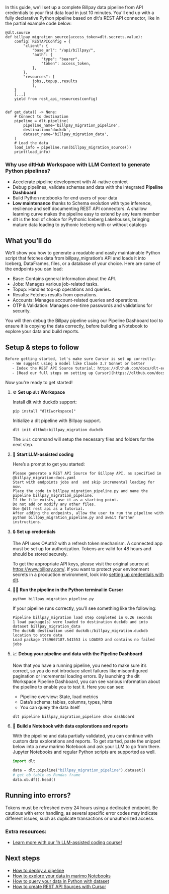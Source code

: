In this guide, we'll set up a complete Billpay data pipeline from API credentials to your first data load in just 10 minutes. You'll end up with a fully declarative Python pipeline based on dlt's REST API connector, like in the partial example code below:

```python-outcome
@dlt.source
def billpay_migration_source(access_token=dlt.secrets.value):
    config: RESTAPIConfig = {
        "client": {
            "base_url": "/api/billpay/",
            "auth": {
                "type": "bearer",
                "token": access_token,
            },
        },
        "resources": [
            jobs,,topup,,results
            ],
    }
    [...]
    yield from rest_api_resources(config)


def get_data() -> None:
    # Connect to destination
    pipeline = dlt.pipeline(
        pipeline_name='billpay_migration_pipeline',
        destination='duckdb',
        dataset_name='billpay_migration_data', 
    )
    # Load the data
    load_info = pipeline.run(billpay_migration_source())
    print(load_info) 
```

### Why use dltHub Workspace with LLM Context to generate Python pipelines?

- Accelerate pipeline development with AI-native context
- Debug pipelines, validate schemas and data with the integrated **Pipeline Dashboard**
- Build Python notebooks for end users of your data
- **Low maintenance** thanks to Schema evolution with type inference, resilience and self documenting REST API connectors. A shallow learning curve makes the pipeline easy to extend by any team member
- dlt is the tool of choice for Pythonic Iceberg Lakehouses, bringing mature data loading to pythonic Iceberg with or without catalogs

## What you’ll do

We’ll show you how to generate a readable and easily maintainable Python script that fetches data from billpay_migration’s API and loads it into Iceberg, DataFrames, files, or a database of your choice. Here are some of the endpoints you can load:

- Base: Contains general information about the API.
- Jobs: Manages various job-related tasks.
- Topup: Handles top-up operations and queries.
- Results: Fetches results from operations.
- Accounts: Manages account-related queries and operations.
- OTP & Validation: Manages one-time passwords and validations for security.

You will then debug the Billpay pipeline using our Pipeline Dashboard tool to ensure it is copying the data correctly, before building a Notebook to explore your data and build reports.

## Setup & steps to follow

```default
Before getting started, let's make sure Cursor is set up correctly:
   - We suggest using a model like Claude 3.7 Sonnet or better
   - Index the REST API Source tutorial: https://dlthub.com/docs/dlt-ecosystem/verified-sources/rest_api/ and add it to context as **@dlt rest api**
   - [Read our full steps on setting up Cursor](https://dlthub.com/docs/dlt-ecosystem/llm-tooling/cursor-restapi#23-configuring-cursor-with-documentation)
```

Now you're ready to get started!

1. ⚙️ **Set up `dlt` Workspace**
    
    Install dlt with duckdb support:
    ```shell
    pip install "dlt[workspace]"
    ```

    Initialize a dlt pipeline with Billpay support.
    ```shell
    dlt init dlthub:billpay_migration duckdb
    ```

    The `init` command will setup the necessary files and folders for the next step.
    
2. 🤠 **Start LLM-assisted coding**
    
    Here’s a prompt to get you started:
    
    ```prompt
    Please generate a REST API Source for Billpay API, as specified in @billpay_migration-docs.yaml 
    Start with endpoints jobs and  and skip incremental loading for now. 
    Place the code in billpay_migration_pipeline.py and name the pipeline billpay_migration_pipeline. 
    If the file exists, use it as a starting point. 
    Do not add or modify any other files. 
    Use @dlt rest api as a tutorial. 
    After adding the endpoints, allow the user to run the pipeline with python billpay_migration_pipeline.py and await further instructions.
    ```

    
3. 🔒 **Set up credentials** 
    
    The API uses OAuth2 with a refresh token mechanism. A connected app must be set up for authorization. Tokens are valid for 48 hours and should be stored securely.
    
    To get the appropriate API keys, please visit the original source at https://www.billpay.com/.
    If you want to protect your environment secrets in a production environment, look into [setting up credentials with dlt](https://dlthub.com/docs/walkthroughs/add_credentials).
    
4. 🏃‍♀️ **Run the pipeline in the Python terminal in Cursor**
    
    ```shell
    python billpay_migration_pipeline.py
    ```
    
    If your pipeline runs correctly, you’ll see something like the following:
    
    ```shell
    Pipeline billpay_migration load step completed in 0.26 seconds
    1 load package(s) were loaded to destination duckdb and into dataset billpay_migration_data
    The duckdb destination used duckdb:/billpay_migration.duckdb location to store data
    Load package 1749667187.541553 is LOADED and contains no failed jobs
    ```
    
5. 📈 **Debug your pipeline and data with the Pipeline Dashboard**

    Now that you have a running pipeline, you need to make sure it’s correct, so you do not introduce silent failures like misconfigured pagination or incremental loading errors. By launching the dlt Workspace Pipeline Dashboard, you can see various information about the pipeline to enable you to test it. Here you can see:
    - Pipeline overview: State, load metrics
    - Data’s schema: tables, columns, types, hints
    - You can query the data itself
    
    ```shell
    dlt pipeline billpay_migration_pipeline show dashboard
    ```
    
6. 🐍 **Build a Notebook with data explorations and reports**

    With the pipeline and data partially validated, you can continue with custom data explorations and reports. To get started, paste the snippet below into a new marimo Notebook and ask your LLM to go from there. Jupyter Notebooks and regular Python scripts are supported as well.

    
    ```python
    import dlt

   data = dlt.pipeline("billpay_migration_pipeline").dataset()
   # get ob table as Pandas frame
   data.ob.df().head()
    ```

## Running into errors?

Tokens must be refreshed every 24 hours using a dedicated endpoint. Be cautious with error handling, as several specific error codes may indicate different issues, such as duplicate transactions or unauthorized access.

### Extra resources:

- [Learn more with our 1h LLM-assisted coding course!](https://www.youtube.com/watch?v=GGid70rnJuM)

## Next steps

- [How to deploy a pipeline](https://dlthub.com/docs/walkthroughs/deploy-a-pipeline)
- [How to explore your data in marimo Notebooks](https://dlthub.com/docs/general-usage/dataset-access/marimo)
- [How to query your data in Python with dataset](https://dlthub.com/docs/general-usage/dataset-access/dataset)
- [How to create REST API Sources with Cursor](https://dlthub.com/docs/dlt-ecosystem/llm-tooling/cursor-restapi)
